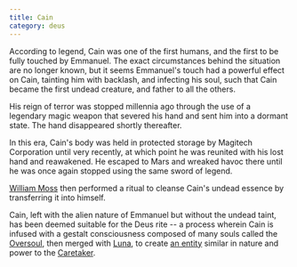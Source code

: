 ```yaml
---
title: Cain
category: deus
---
```

According to legend, Cain was one of the first humans, and the first to be fully touched by Emmanuel. The exact circumstances behind the situation are no longer known, but it seems Emmanuel's touch had a powerful effect on Cain, tainting him with backlash, and infecting his soul, such that Cain became the first undead creature, and father to all the others.

His reign of terror was stopped millennia ago through the use of a legendary magic weapon that severed his hand and sent him into a dormant state. The hand disappeared shortly thereafter.

In this era, Cain's body was held in protected storage by Magitech Corporation until very recently, at which point he was reunited with his lost hand and reawakened. He escaped to Mars and wreaked havoc there until he was once again stopped using the same sword of legend.

[William Moss](npc-moss) then performed a ritual to cleanse Cain's undead essence by transferring it into himself.

Cain, left with the alien nature of Emmanuel but without the undead taint, has been deemed suitable for the Deus rite -- a process wherein Cain is infused with a gestalt consciousness composed of many souls called the [Oversoul](npc-oversoul), then merged with [Luna](npc-luna), to create [an entity](npc-lilith) similar in nature and power to the [Caretaker](npc-caretaker).
